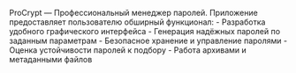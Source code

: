 ProCrypt — Профессиональный менеджер паролей.
Приложение предоставляет пользователю обширный функционал:
	- Разработка удобного графического интерфейса
	- Генерация надёжных паролей по заданным параметрам
	- Безопасное хранение и управление паролями
	- Оценка устойчивости паролей к подбору
	- Работа архивами и метаданными файлов